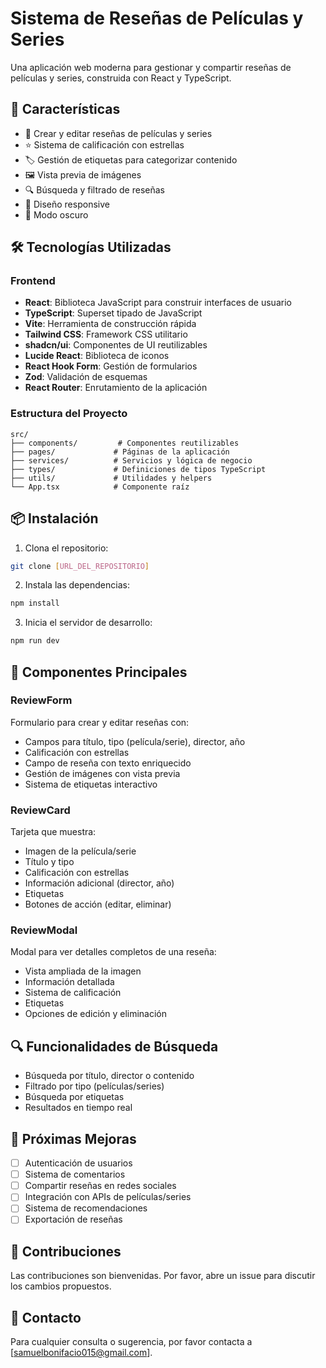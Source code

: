 # Sistema de Reseñas de Películas y Series

Una aplicación web moderna para gestionar y compartir reseñas de películas y series, construida con React y TypeScript.

## 🚀 Características

- 📝 Crear y editar reseñas de películas y series
- ⭐ Sistema de calificación con estrellas
- 🏷️ Gestión de etiquetas para categorizar contenido
- 🖼️ Vista previa de imágenes
- 🔍 Búsqueda y filtrado de reseñas
- 📱 Diseño responsive
- 🌙 Modo oscuro

## 🛠️ Tecnologías Utilizadas

### Frontend

- **React**: Biblioteca JavaScript para construir interfaces de usuario
- **TypeScript**: Superset tipado de JavaScript
- **Vite**: Herramienta de construcción rápida
- **Tailwind CSS**: Framework CSS utilitario
- **shadcn/ui**: Componentes de UI reutilizables
- **Lucide React**: Biblioteca de iconos
- **React Hook Form**: Gestión de formularios
- **Zod**: Validación de esquemas
- **React Router**: Enrutamiento de la aplicación

### Estructura del Proyecto

```
src/
├── components/         # Componentes reutilizables
├── pages/             # Páginas de la aplicación
├── services/          # Servicios y lógica de negocio
├── types/             # Definiciones de tipos TypeScript
├── utils/             # Utilidades y helpers
└── App.tsx            # Componente raíz
```

## 📦 Instalación

1. Clona el repositorio:

```bash
git clone [URL_DEL_REPOSITORIO]
```

2. Instala las dependencias:

```bash
npm install
```

3. Inicia el servidor de desarrollo:

```bash
npm run dev
```

## 🎨 Componentes Principales

### ReviewForm

Formulario para crear y editar reseñas con:

- Campos para título, tipo (película/serie), director, año
- Calificación con estrellas
- Campo de reseña con texto enriquecido
- Gestión de imágenes con vista previa
- Sistema de etiquetas interactivo

### ReviewCard

Tarjeta que muestra:

- Imagen de la película/serie
- Título y tipo
- Calificación con estrellas
- Información adicional (director, año)
- Etiquetas
- Botones de acción (editar, eliminar)

### ReviewModal

Modal para ver detalles completos de una reseña:

- Vista ampliada de la imagen
- Información detallada
- Sistema de calificación
- Etiquetas
- Opciones de edición y eliminación

## 🔍 Funcionalidades de Búsqueda

- Búsqueda por título, director o contenido
- Filtrado por tipo (películas/series)
- Búsqueda por etiquetas
- Resultados en tiempo real

## 🎯 Próximas Mejoras

- [ ] Autenticación de usuarios
- [ ] Sistema de comentarios
- [ ] Compartir reseñas en redes sociales
- [ ] Integración con APIs de películas/series
- [ ] Sistema de recomendaciones
- [ ] Exportación de reseñas

## 🤝 Contribuciones

Las contribuciones son bienvenidas. Por favor, abre un issue para discutir los cambios propuestos.

## 📧 Contacto

Para cualquier consulta o sugerencia, por favor contacta a [samuelbonifacio015@gmail.com].
